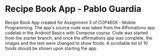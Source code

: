 Recipe Book App - Pablo Guardia
================================

Recipe Book App created for Assignment 3 of COP4656 - Mobile Programming.
The app's source code was taken from the Affirmations app codelab in the Android Basics with Compose course. Code was started from the starter branch, and once the affirmations app was complete, the images and the text were changed to show foods. A scrollable list of 10 foods should be shown upon starting the app.